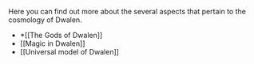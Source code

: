 Here you can find out more about the several aspects that pertain to the cosmology of Dwalen.

* *[[The Gods of Dwalen]]
* [[Magic in Dwalen]]
* [[Universal model of Dwalen]]

